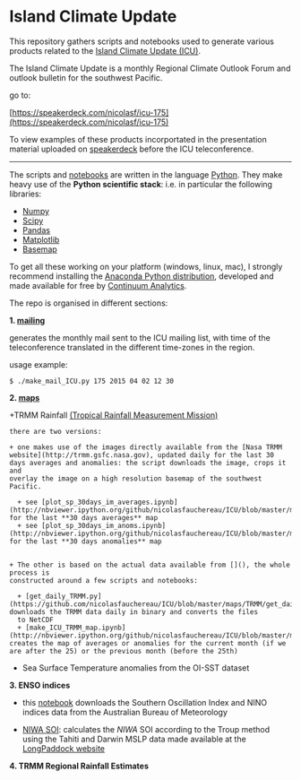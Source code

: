 # Island Climate Update

This repository gathers scripts and notebooks used to generate various products
related to the [Island Climate Update (ICU)](http://www.niwa.co.nz/climate/icu).

The Island Climate Update is a monthly Regional Climate Outlook Forum and outlook
bulletin for the southwest Pacific.

go to:

[https://speakerdeck.com/nicolasf/icu-175](https://speakerdeck.com/nicolasf/icu-175)

To view examples of these products incorportated in the presentation material uploaded
on [speakerdeck](https://speakerdeck.com/) before the ICU teleconference.

<hr size=5>

The scripts and [notebooks]() are written in the language [Python](). They make
heavy use of the **Python scientific stack**: i.e. in particular the following libraries:

+ [Numpy](http://www.numpy.org/)
+ [Scipy](http://www.scipy.org/)
+ [Pandas](http://pandas.pydata.org/)
+ [Matplotlib](http://matplotlib.org/)
+ [Basemap](http://matplotlib.org/basemap/)

To get all these working on your platform (windows, linux, mac), I strongly recommend installing the [Anaconda Python distribution](https://store.continuum.io/cshop/anaconda/), developed and made available for free by [Continuum Analytics](http://continuum.io/).  

The repo is organised in different sections:

**1. [mailing](https://github.com/nicolasfauchereau/ICU/blob/master/mail/)**

  generates the monthly mail sent to the ICU mailing list, with time of the teleconference
  translated in the different time-zones in the region.

  usage example:

  ```
  $ ./make_mail_ICU.py 175 2015 04 02 12 30
  ```

**2. [maps](https://github.com/nicolasfauchereau/ICU/blob/master/maps/)**

  +TRMM Rainfall [(Tropical Rainfall Measurement Mission)](https://climatedataguide.ucar.edu/climate-data/trmm-tropical-rainfall-measuring-mission)

    there are two versions:

    + one makes use of the images directly available from the [Nasa TRMM website](http://trmm.gsfc.nasa.gov), updated daily for the last 30 days averages and anomalies: the script downloads the image, crops it and
    overlay the image on a high resolution basemap of the southwest Pacific.

      + see [plot_sp_30days_im_averages.ipynb](http://nbviewer.ipython.org/github/nicolasfauchereau/ICU/blob/master/maps/TRMM/plot_sp_30days_im_averages.ipynb) for the last **30 days averages** map
      + see [plot_sp_30days_im_anoms.ipynb](http://nbviewer.ipython.org/github/nicolasfauchereau/ICU/blob/master/maps/TRMM/plot_sp_30days_im_anoms.ipynb) for the last **30 days anomalies** map


    + The other is based on the actual data available from [](), the whole process is
    constructed around a few scripts and notebooks:

      + [get_daily_TRMM.py](https://github.com/nicolasfauchereau/ICU/blob/master/maps/TRMM/get_daily_TRMM.py) downloads the TRMM data daily in binary and converts the files
      to NetCDF
      + [make_ICU_TRMM_map.ipynb](http://nbviewer.ipython.org/github/nicolasfauchereau/ICU/blob/master/maps/TRMM/make_ICU_TRMM_map.ipynb) creates the map of averages or anomalies for the current month (if we are after the 25) or the previous month (before the 25th)

  + Sea Surface Temperature anomalies from the OI-SST dataset


**3. ENSO indices**

  + this [notebook]() downloads the Southern Oscillation Index and NINO indices data from the Australian Bureau of Meteorology

  + [NIWA SOI](): calculates the *NIWA* SOI according to the Troup method using the Tahiti and Darwin MSLP data made available at the [LongPaddock website]()

**4. TRMM Regional Rainfall Estimates**
